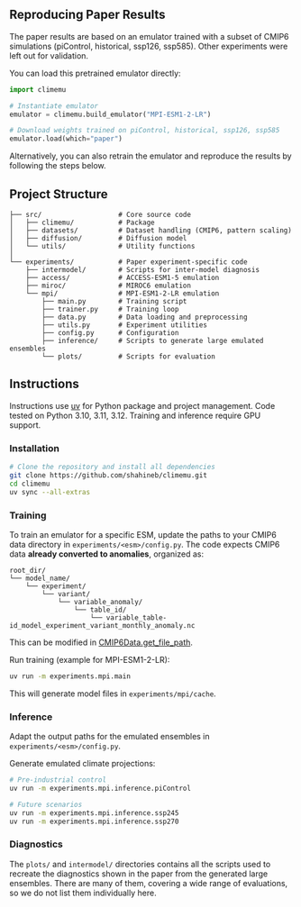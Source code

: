 ## Reproducing Paper Results

The paper results are based on an emulator trained with a subset of CMIP6 simulations (piControl, historical, ssp126, ssp585). Other experiments were left out for validation.

You can load this pretrained emulator directly:
```python
import climemu

# Instantiate emulator
emulator = climemu.build_emulator("MPI-ESM1-2-LR")

# Download weights trained on piControl, historical, ssp126, ssp585
emulator.load(which="paper")
```
Alternatively, you can also retrain the emulator and reproduce the results by following the steps below.




## Project Structure
```
├── src/                   # Core source code
│   ├── climemu/           # Package
│   ├── datasets/          # Dataset handling (CMIP6, pattern scaling)
│   ├── diffusion/         # Diffusion model
│   └── utils/             # Utility functions
│
└── experiments/           # Paper experiment-specific code
    ├── intermodel/        # Scripts for inter-model diagnosis
    ├── access/            # ACCESS-ESM1-5 emulation
    ├── miroc/             # MIROC6 emulation
    └── mpi/               # MPI-ESM1-2-LR emulation
        ├── main.py        # Training script
        ├── trainer.py     # Training loop
        ├── data.py        # Data loading and preprocessing
        ├── utils.py       # Experiment utilities
        ├── config.py      # Configuration
        ├── inference/     # Scripts to generate large emulated ensembles
        └── plots/         # Scripts for evaluation
```




## Instructions
Instructions use [uv](https://docs.astral.sh/uv/) for Python package and project management. Code tested on Python 3.10, 3.11, 3.12. Training and inference require GPU support.

### Installation
```bash
# Clone the repository and install all dependencies
git clone https://github.com/shahineb/climemu.git
cd climemu
uv sync --all-extras
```

### Training
To train an emulator for a specific ESM, update the paths to your CMIP6 data directory in `experiments/<esm>/config.py`. The code expects CMIP6 data **already converted to anomalies**, organized as:
```
root_dir/
└── model_name/
    └── experiment/
        └── variant/
            └── variable_anomaly/
                └── table_id/
                    └── variable_table-id_model_experiment_variant_monthly_anomaly.nc
```
This can be modified in [CMIP6Data.get_file_path](https://github.com/shahineb/climemu/blob/main/src/datasets/cmip6.py#L42).


Run training (example for MPI-ESM1-2-LR):
```bash
uv run -m experiments.mpi.main
```
This will generate model files in `experiments/mpi/cache`.


### Inference
Adapt the output paths for the emulated ensembles in `experiments/<esm>/config.py`.

Generate emulated climate projections:
```bash
# Pre-industrial control
uv run -m experiments.mpi.inference.piControl

# Future scenarios
uv run -m experiments.mpi.inference.ssp245
uv run -m experiments.mpi.inference.ssp270
```


### Diagnostics

The `plots/` and `intermodel/` directories contains all the scripts used to recreate the diagnostics shown in the paper from the generated large ensembles.
There are many of them, covering a wide range of evaluations, so we do not list them individually here.